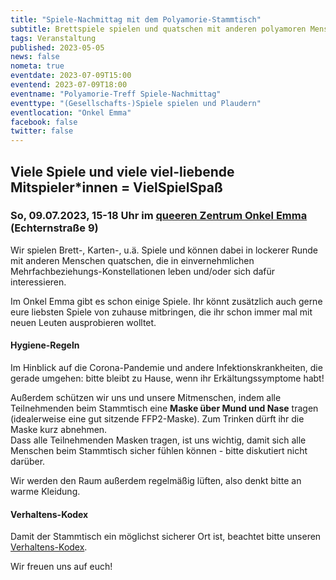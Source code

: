 ```yaml
---
title: "Spiele-Nachmittag mit dem Polyamorie-Stammtisch"
subtitle: Brettspiele spielen und quatschen mit anderen polyamoren Menschen
tags: Veranstaltung
published: 2023-05-05
news: false
nometa: true
eventdate: 2023-07-09T15:00
eventend: 2023-07-09T18:00
eventname: "Polyamorie-Treff Spiele-Nachmittag"
eventtype: "(Gesellschafts-)Spiele spielen und Plaudern"
eventlocation: "Onkel Emma"
facebook: false
twitter: false
---
```


## Viele Spiele und viele viel-liebende Mitspieler*innen = VielSpielSpaß

### So, 09.07.2023, 15-18 Uhr im [queeren Zentrum Onkel Emma](https://onkel-emma.org/) (Echternstraße 9)

Wir spielen Brett-, Karten-, u.ä. Spiele und können dabei in lockerer Runde mit anderen Menschen quatschen, die in einvernehmlichen Mehrfachbeziehungs-Konstellationen leben und/oder sich dafür interessieren.

Im Onkel Emma gibt es schon einige Spiele. Ihr könnt zusätzlich auch gerne eure liebsten Spiele von zuhause mitbringen, die ihr schon immer mal mit neuen Leuten ausprobieren wolltet.

#### Hygiene-Regeln

Im Hinblick auf die Corona-Pandemie und andere Infektionskrankheiten, die gerade umgehen: bitte bleibt zu Hause, wenn ihr Erkältungssymptome habt! 

Außerdem schützen wir uns und unsere Mitmenschen, indem alle Teilnehmenden beim Stammtisch eine **Maske über Mund und Nase** tragen (idealerweise eine gut sitzende FFP2-Maske). Zum Trinken dürft ihr die Maske kurz abnehmen.  
Dass alle Teilnehmenden Masken tragen, ist uns wichtig, damit sich alle Menschen beim Stammtisch sicher fühlen können - bitte diskutiert nicht darüber.

Wir werden den Raum außerdem regelmäßig lüften, also denkt bitte an warme Kleidung.

#### Verhaltens-Kodex

Damit der Stammtisch ein möglichst sicherer Ort ist, beachtet bitte unseren [Verhaltens-Kodex](/kodex/).

Wir freuen uns auf euch!